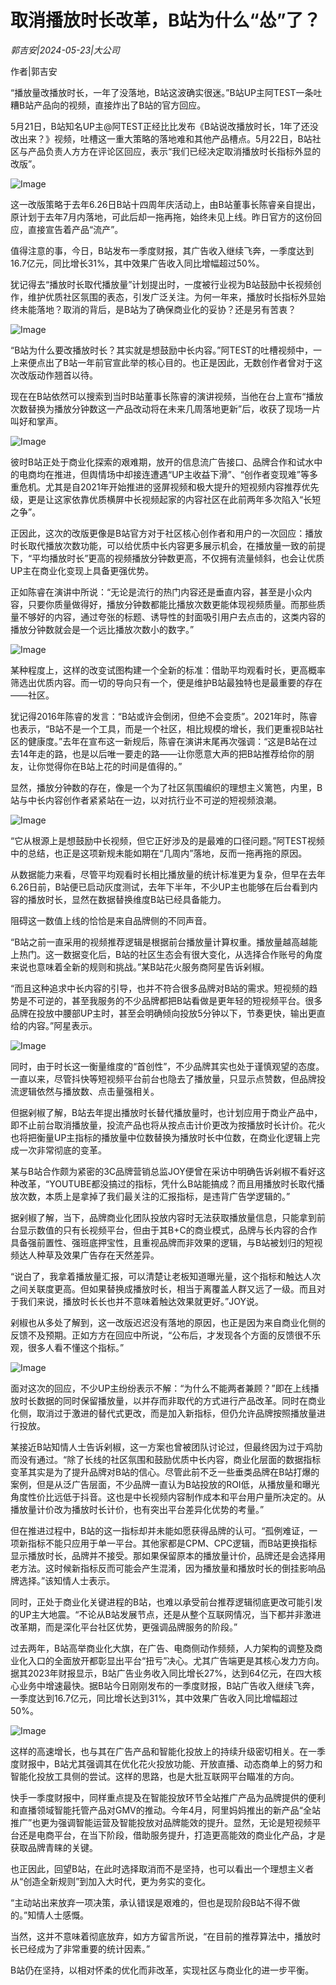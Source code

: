 # 取消播放时长改革，B站为什么“怂”了？

*郭吉安|2024-05-23|大公司*

作者|郭吉安

“播放量改播放时长，一年了没落地，B站这波确实很迷。”B站UP主阿TEST一条吐糟B站产品向的视频，直接炸出了B站的官方回应。

5月21日，B站知名UP主@阿TEST正经比比发布《B站说改播放时长，1年了还没改出来？》视频，吐槽这一重大策略的落地难和其他产品槽点。5月22日，B站社区与产品负责人方方在评论区回应，表示“我们已经决定取消播放时长指标外显的改版”。

![Image](https://q4.itc.cn/images01/20240523/0e34280d71444f78aa91ab6a65b9acbf.png)

这一改版策略于去年6.26日B站十四周年庆活动上，由B站董事长陈睿亲自提出，原计划于去年7月内落地，可此后却一拖再拖，始终未见上线。昨日官方的这份回应，直接宣告着产品“流产”。

值得注意的事，今日，B站发布一季度财报，其广告收入继续飞奔，一季度达到16.7亿元，同比增长31%，其中效果广告收入同比增幅超过50%。

犹记得去“播放时长取代播放量”计划提出时，一度被行业视为B站鼓励中长视频创作，维护优质社区氛围的表态，引发广泛关注。为何一年来，播放时长指标外显始终未能落地？取消的背后，是B站为了确保商业化的妥协？还是另有苦衷？

![Image](https://q3.itc.cn/images01/20240523/275211f01b9844d587cc67f2f8dc2e0d.jpeg)

“B站为什么要改播放时长？其实就是想鼓励中长内容。”阿TEST的吐槽视频中，一上来便点出了B站一年前官宣此举的核心目的。也正是因此，无数创作者曾对于这次改版动作翘首以待。

现在在B站依然可以搜索到当时B站董事长陈睿的演讲视频，当他在台上宣布“播放次数替换为播放分钟数这一产品改动将在未来几周落地更新”后，收获了现场一片叫好和掌声。

![Image](https://q1.itc.cn/images01/20240523/90a73e1083a644f3aaa3cbf1f0bff446.jpeg)

彼时B站正处于商业化探索的艰难期，放开的信息流广告接口、品牌合作和试水中的电商均在推进，但舆情场中却接连遭遇“UP主收益下滑”、“创作者变现难”等多重危机。尤其是自2021年开始推进的竖屏视频和极大提升的短视频内容推荐优先级，更是让这家依靠优质横屏中长视频起家的内容社区在此前两年多次陷入“长短之争”。

正因此，这次的改版更像是B站官方对于社区核心创作者和用户的一次回应：播放时长取代播放次数功能，可以给优质中长内容更多展示机会，在播放量一致的前提下，“平均播放时长”更高的视频播放分钟数更高，不仅拥有流量倾斜，也会让优质UP主在商业化变现上具备更强优势。

正如陈睿在演讲中所说：“无论是流行的热门内容还是垂直内容，甚至是小众内容，只要你质量做得好，播放分钟数都能比播放次数更能体现视频质量。而那些质量不够好的内容，通过夸张的标题、诱导性的封面吸引用户去点击的，这类内容的播放分钟数就会是一个远比播放次数小的数字。”

![Image](https://q9.itc.cn/images01/20240523/8c9aea4d64bf4f5db393160cc696f13a.jpeg)

某种程度上，这样的改变试图构建一个全新的标准：借助平均观看时长，更高概率筛选出优质内容。而一切的导向只有一个，便是维护B站最独特也是最重要的存在——社区。

犹记得2016年陈睿的发言：“B站或许会倒闭，但绝不会变质”。2021年时，陈睿也表示，“B站不是一个工具，而是一个社区，相比规模的增长，我们更重视B站社区的健康度。”去年在宣布这一新规后，陈睿在演讲末尾再次强调：“这是B站在过去14年走的路，也是以后唯一要走的路——让你愿意大声的把B站推荐给你的朋友，让你觉得你在B站上花的时间是值得的。”

显然，播放分钟数的存在，像是一个为了社区氛围编织的理想主义篱笆，内里，B站与中长内容创作者紧紧站在一边，以对抗行业不可逆的短视频浪潮。

![Image](https://q5.itc.cn/images01/20240523/24162cd1ce2949ffb599b91f4a03c537.jpeg)

“它从根源上是想鼓励中长视频，但它正好涉及的是最难的口径问题。”阿TEST视频中的总结，也正是这项新规未能如期在“几周内”落地，反而一拖再拖的原因。

从数据能力来看，尽管平均观看时长相比播放量的统计标准更为复杂，但早在去年6.26日前，B站便已启动灰度测试，去年下半年，不少UP主也能够在后台看到内容的播放时长，显然在数据替换维度B站已经具备能力。

阻碍这一数值上线的恰恰是来自品牌侧的不同声音。

“B站之前一直采用的视频推荐逻辑是根据前台播放量计算权重。播放量越高越能上热门。这一数据变化后，B站的社区生态会有很大变化，从选择合作账号的角度来说也意味着全新的规则和挑战。”某B站花火服务商阿星告诉剁椒。

“而且这种追求中长内容的引导，也并不符合很多品牌对B站的需求。短视频的趋势是不可逆的，甚至我服务的不少品牌都把B站看做是更年轻的短视频平台。很多品牌在投放中腰部UP主时，甚至会明确倾向投放5分钟以下，节奏更快，输出更直给的内容。”阿星表示。

![Image](https://q5.itc.cn/images01/20240523/cfd9f99febc941648e979a76d2fb0c17.jpeg)

同时，由于时长这一衡量维度的“首创性”，不少品牌其实也处于谨慎观望的态度。一直以来，尽管抖快等短视频平台前台也隐去了播放量，只显示点赞数，但品牌投流逻辑依然与播放数、点击量强相关。

但据剁椒了解，B站去年提出播放时长替代播放量时，也计划应用于商业产品中，即不止前台取消播放量，投流产品也将从按点击计价更改为按播放时长计价。花火也将把衡量UP主指标的播放量中位数替换为播放时长中位数，在商业化逻辑上完成一次非常彻底的变革。

某与B站合作颇为紧密的3C品牌营销总监JOY便曾在采访中明确告诉剁椒不看好这种改革，“YOUTUBE都没搞过的指标，凭什么B站能搞成？而且用播放时长取代播放次数，本质上是拿掉了我们最关注的汇报指标，是违背广告学逻辑的。”

据剁椒了解，当下，品牌商业化团队投放内容时无法获取播放量信息，只能拿到前台显示数值的只有长视频平台，但由于其B+C的商业模式，品牌与长内容的合作具备强前置性、强班底押宝性，且重视品牌而非效果的逻辑，与B站被划归的短视频达人种草及效果广告存在天然差异。

“说白了，我拿着播放量汇报，可以清楚让老板知道曝光量，这个指标和触达人次之间关联度更高。但如果替换成播放时长，相当于离覆盖人群又远了一级。而且对于我们来说，播放时长长也并不意味着触达效果就更好。”JOY说。

剁椒也从多处了解到，这一改版迟迟没有落地的原因，也正是因为来自商业化侧的反馈不及预期。正如方方在回应中所说，“公布后，才发现各个方面的反馈很不乐观，很多人看不懂这个指标。”

![Image](https://q7.itc.cn/images01/20240523/225c2ac54d4345648564e68cf3e94689.jpeg)

面对这次的回应，不少UP主纷纷表示不解：“为什么不能两者兼顾？”即在上线播放时长数据的同时保留播放量，以并存而非取代的方式进行产品改革。同时在商业化侧，取消过于激进的替代式更改，而是加入新指标，但仍允许品牌按照播放量进行投放。

某接近B站知情人士告诉剁椒，这一方案也曾被团队讨论过，但最终因为过于鸡肋而没有通过。“除了长线的社区氛围和鼓励优质中长内容，商业化层面的数据指标变革其实是为了提升品牌对B站的信心。尽管此前不乏一些垂类品牌在B站打爆的案例，但是从泛广告层面，不少品牌一直认为B站投放的ROI低，从播放量和曝光角度性价比远低于抖音。这也是中长视频内容制作成本和平台用户量所决定的。从播放量计价改为播放时长计价，也有突出平台差异化优势的考量。”

但在推进过程中，B站的这一指标却并未能如愿获得品牌的认可。“孤例难证，一项新指标不能只应用于单一平台。其他家都是CPM、CPC逻辑，而B站更换指标显示播放时长，品牌并不接受。那如果保留原本的播放量计价，品牌还是会选择用老方法。这时候新指标反而可能会产生混淆，因为播放量和播放时长的倒挂影响品牌选择。”该知情人士表示。

同时，正处于商业化关键进程的B站，也难以承受前台推荐逻辑彻底更改可能引发的UP主大地震。“不论从B站发展节点，还是从整个互联网情况，当下都并非激进改革期，而是深化平台社区优势，更强调品牌服务的阶段。”

过去两年，B站高举商业化大旗，在广告、电商侧动作频频，人力架构的调整及商业化入口的全面放开都彰显出平台“扭亏”决心。尤其广告端更是其核心发力方向。据其2023年财报显示，B站广告业务收入同比增长27%，达到64亿元，在四大核心业务中增速最快。据B站今日刚刚发布的一季度财报，B站广告收入继续飞奔，一季度达到16.7亿元，同比增长达到31%，其中效果广告收入同比增幅超过50%。

![Image](https://q2.itc.cn/images01/20240523/8acf20852c4644948c33fbd809ab56bc.jpeg)

这样的高速增长，也与其在广告产品和智能化投放上的持续升级密切相关。在一季度财报中，B站尤其强调其在优化花火投放功能、开放直播、动态商单上的努力和智能化投放工具侧的尝试。这样的思路，也是大批互联网平台瞄准的方向。

快手一季度财报中，同样重点提及在智能投放环节全站推广产品为品牌提供的便利和直播领域智能托管产品对GMV的推动。今年4月，阿里妈妈推出的新产品“全站推广”也更为强调智能运营及智能投放对品牌能效的提升。显然，无论是短视频平台还是电商平台，在当下阶段，借助服务提升，打造更高能效的商业化产品，才是获取品牌青睐的关键。

也正因此，回望B站，在此时选择取消而不是坚持，也可以看出一个理想主义者从“创造全新规则”到加入大时代，更为务实的变化。

“主动站出来放弃一项决策，承认错误是艰难的，但也是现阶段B站不得不做的。”知情人士感慨。

当然，这并不意味着彻底放弃，如方方留言所说，“在目前的推荐算法中，播放时长已经成为了非常重要的统计因素。”

B站仍在坚持，以相对怀柔的优化而非改革，实现社区与商业化的进一步平衡。

